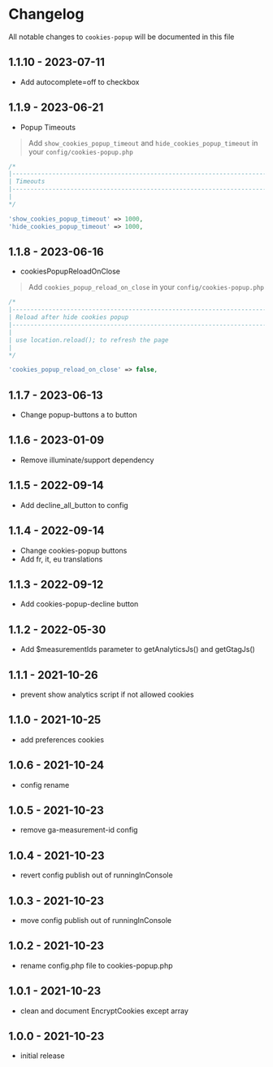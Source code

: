 # Changelog

All notable changes to `cookies-popup` will be documented in this file

## 1.1.10 - 2023-07-11

- Add autocomplete=off to checkbox

## 1.1.9 - 2023-06-21

- Popup Timeouts

> Add `show_cookies_popup_timeout` and `hide_cookies_popup_timeout` in your `config/cookies-popup.php`

```php
/*
|--------------------------------------------------------------------------
| Timeouts
|--------------------------------------------------------------------------
|
*/

'show_cookies_popup_timeout' => 1000,
'hide_cookies_popup_timeout' => 1000,
```

## 1.1.8 - 2023-06-16

- cookiesPopupReloadOnClose

> Add `cookies_popup_reload_on_close` in your `config/cookies-popup.php`

```php
/*
|--------------------------------------------------------------------------
| Reload after hide cookies popup
|--------------------------------------------------------------------------
|
| use location.reload(); to refresh the page
|
*/

'cookies_popup_reload_on_close' => false,
```

## 1.1.7 - 2023-06-13

- Change popup-buttons a to button

## 1.1.6 - 2023-01-09

- Remove illuminate/support dependency

## 1.1.5 - 2022-09-14

- Add decline_all_button to config

## 1.1.4 - 2022-09-14

- Change cookies-popup buttons
- Add fr, it, eu translations

## 1.1.3 - 2022-09-12

- Add cookies-popup-decline button

## 1.1.2 - 2022-05-30

- Add $measurementIds parameter to getAnalyticsJs() and getGtagJs()

## 1.1.1 - 2021-10-26

- prevent show analytics script if not allowed cookies

## 1.1.0 - 2021-10-25

- add preferences cookies

## 1.0.6 - 2021-10-24

- config rename

## 1.0.5 - 2021-10-23

- remove ga-measurement-id config

## 1.0.4 - 2021-10-23

- revert config publish out of runningInConsole

## 1.0.3 - 2021-10-23

- move config publish out of runningInConsole

## 1.0.2 - 2021-10-23

- rename config.php file to cookies-popup.php

## 1.0.1 - 2021-10-23

- clean and document EncryptCookies except array

## 1.0.0 - 2021-10-23

- initial release
